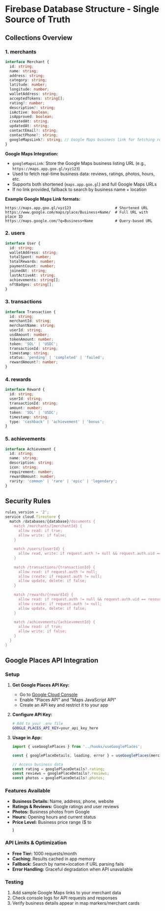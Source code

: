 # Firebase Database Structure - Single Source of Truth

## Collections Overview

### 1. merchants
```typescript
interface Merchant {
  id: string;
  name: string;
  address: string;
  category: string;
  latitude: number;
  longitude: number;
  walletAddress: string;
  acceptedTokens: string[];
  rating?: number;
  description?: string;
  isActive: boolean;
  isApproved: boolean;
  createdAt: string;
  updatedAt: string;
  contactEmail?: string;
  contactPhone?: string;
  googleMapsLink?: string; // Google Maps business link for fetching reviews and details
}
```

**Google Maps Integration:**
- `googleMapsLink`: Store the Google Maps business listing URL (e.g., `https://maps.app.goo.gl/xyz123`)
- Used to fetch real-time business data: reviews, ratings, photos, hours, etc.
- Supports both shortened (`maps.app.goo.gl`) and full Google Maps URLs
- If no link provided, fallback to search by business name + location

**Example Google Maps Link formats:**
```
https://maps.app.goo.gl/xyz123                    # Shortened URL
https://www.google.com/maps/place/Business+Name/  # Full URL with place ID
https://maps.google.com/?q=Business+Name          # Query-based URL
```

### 2. users
```typescript
interface User {
  id: string;
  walletAddress: string;
  totalSpent: number;
  totalRewards: number;
  paymentCount: number;
  joinedAt: string;
  lastActiveAt: string;
  achievements: string[];
  nftBadges: string[];
}
```

### 3. transactions
```typescript
interface Transaction {
  id: string;
  merchantId: string;
  merchantName: string;
  userId: string;
  usdAmount: number;
  tokenAmount: number;
  token: 'SOL' | 'USDC';
  transactionId: string;
  timestamp: string;
  status: 'pending' | 'completed' | 'failed';
  rewardAmount?: number;
}
```

### 4. rewards
```typescript
interface Reward {
  id: string;
  userId: string;
  transactionId: string;
  amount: number;
  token: 'SOL' | 'USDC';
  timestamp: string;
  type: 'cashback' | 'achievement' | 'bonus';
}
```

### 5. achievements
```typescript
interface Achievement {
  id: string;
  name: string;
  description: string;
  icon: string;
  requirement: number;
  rewardAmount: number;
  rarity: 'common' | 'rare' | 'epic' | 'legendary';
}
```

## Security Rules
```javascript
rules_version = '2';
service cloud.firestore {
  match /databases/{database}/documents {
    match /merchants/{merchantId} {
      allow read: if true;
      allow write: if false;
    }
    
    match /users/{userId} {
      allow read, write: if request.auth != null && request.auth.uid == userId;
    }
    
    match /transactions/{transactionId} {
      allow read: if request.auth != null;
      allow create: if request.auth != null;
      allow update, delete: if false;
    }
    
    match /rewards/{rewardId} {
      allow read: if request.auth != null && request.auth.uid == resource.data.userId;
      allow create: if request.auth != null;
      allow update, delete: if false;
    }
    
    match /achievements/{achievementId} {
      allow read: if true;
      allow write: if false;
    }
  }
}
```

## Google Places API Integration

### Setup
1. **Get Google Places API Key:**
   - Go to [Google Cloud Console](https://console.cloud.google.com/)
   - Enable "Places API" and "Maps JavaScript API"
   - Create an API key and restrict it to your app

2. **Configure API Key:**
   ```bash
   # Add to your .env file
   GOOGLE_PLACES_API_KEY=your_api_key_here
   ```

3. **Usage in App:**
   ```typescript
   import { useGooglePlaces } from '../hooks/useGooglePlaces';
   
   const { googlePlaceDetails, loading, error } = useGooglePlaces(merchant);
   
   // Access business data
   const rating = googlePlaceDetails?.rating;
   const reviews = googlePlaceDetails?.reviews;
   const photos = googlePlaceDetails?.photos;
   ```

### Features Available
- **Business Details:** Name, address, phone, website
- **Ratings & Reviews:** Google ratings and user reviews
- **Photos:** Business photos from Google
- **Hours:** Opening hours and current status
- **Price Level:** Business price range ($ to $$$$)

### API Limits & Optimization
- **Free Tier:** 1000 requests/month
- **Caching:** Results cached in app memory
- **Fallback:** Search by name+location if URL parsing fails
- **Error Handling:** Graceful degradation when API unavailable

### Testing
1. Add sample Google Maps links to your merchant data
2. Check console logs for API requests and responses
3. Verify business details appear in map markers/merchant cards 